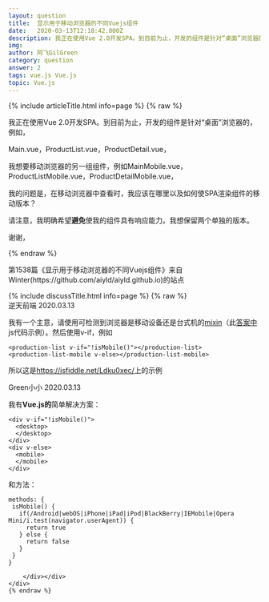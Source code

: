 ```yaml
---
layout: question
title:  显示用于移动浏览器的不同Vuejs组件
date:   2020-03-13T12:18:42.000Z
description: 我正在使用Vue 2.0开发SPA。到目前为止，开发的组件是针对“桌面”浏览器的，例如，Main.vue，ProductList.vue，Produc...
img: 
author: 阿飞GilGreen
category: question
answer: 2
tags: vue.js Vue.js
topic: Vue.js
---
```

<div class="article-root">
  <div class="article">
    {% include articleTitle.html info=page %}
    {% raw %}
    <div class="article-content"><p><font style="vertical-align: inherit;"><font style="vertical-align: inherit;">我正在使用Vue 2.0开发SPA。</font><font style="vertical-align: inherit;">到目前为止，开发的组件是针对“桌面”浏览器的，例如，</font></font></p>

<p><font style="vertical-align: inherit;"><font style="vertical-align: inherit;">Main.vue，ProductList.vue，ProductDetail.vue，</font></font></p>

<p><font style="vertical-align: inherit;"><font style="vertical-align: inherit;">我想要移动浏览器的另一组组件，例如MainMobile.vue，ProductListMobile.vue，ProductDetailMobile.vue，</font></font></p>

<p><font style="vertical-align: inherit;"><font style="vertical-align: inherit;">我的问题是，在移动浏览器中查看时，我应该在哪里以及如何使SPA渲染组件的移动版本？</font></font></p>

<p><font style="vertical-align: inherit;"><font style="vertical-align: inherit;">请注意，我明确希望</font></font><strong><font style="vertical-align: inherit;"><font style="vertical-align: inherit;">避免</font></font></strong><font style="vertical-align: inherit;"><font style="vertical-align: inherit;">使我的组件具有响应能力。</font><font style="vertical-align: inherit;">我想保留两个单独的版本。</font></font></p>

<p><font style="vertical-align: inherit;"><font style="vertical-align: inherit;">谢谢，  </font></font></p></div>
    {% endraw %}
  </div>
  <p class="winter_mark">第1538篇《显示用于移动浏览器的不同Vuejs组件》来自Winter(https://github.com/aiyld/aiyld.github.io)的站点</p>
  <div class="discuss-wrapper">
    {% include discussTitle.html info=page %}
    {% raw %}
    <div class="discuss-list">
    <div class="discuss-item">
        <div class="discuss-parent">
          <div class="discuss-meta">
            <span class="discuss-user">逆天前端</span>
            <span class="discuss-time">2020.03.13</span>
          </div>
          <div class="discuss-comment"><p><font style="vertical-align: inherit;"><font style="vertical-align: inherit;">我有一个主意，请使用</font><font style="vertical-align: inherit;">可检测到浏览器是移动设备还是台式机</font><font style="vertical-align: inherit;">的</font></font><a href="https://vuejs.org/v2/guide/mixins.html" rel="noreferrer"><font style="vertical-align: inherit;"><font style="vertical-align: inherit;">mixin</font></font></a><font style="vertical-align: inherit;"><font style="vertical-align: inherit;">（此</font></font><a href="https://stackoverflow.com/questions/11381673/detecting-a-mobile-browser"><font style="vertical-align: inherit;"><font style="vertical-align: inherit;">答案中</font></font></a><font style="vertical-align: inherit;"><font style="vertical-align: inherit;"> js代码示例</font><font style="vertical-align: inherit;">）。然后使用v-if，例如</font></font></p>

<pre><code>&lt;production-list v-if="!isMobile()"&gt;&lt;/production-list&gt;<font></font>
&lt;production-list-mobile v-else&gt;&lt;/production-list-mobile&gt;<font></font>
</code></pre>

<p><font style="vertical-align: inherit;"><font style="vertical-align: inherit;">所以这是</font><a href="https://jsfiddle.net/Ldku0xec/" rel="noreferrer"><font style="vertical-align: inherit;">https://jsfiddle.net/Ldku0xec/</font></a><font style="vertical-align: inherit;">上的示例</font></font><a href="https://jsfiddle.net/Ldku0xec/" rel="noreferrer"><font style="vertical-align: inherit;"></font></a></p></div>
        </div></div><div class="discuss-item">
        <div class="discuss-parent">
          <div class="discuss-meta">
            <span class="discuss-user">Green小小</span>
            <span class="discuss-time">2020.03.13</span>
          </div>
          <div class="discuss-comment"><p><font style="vertical-align: inherit;"><font style="vertical-align: inherit;">我有</font></font><strong><font style="vertical-align: inherit;"><font style="vertical-align: inherit;">Vue.js的</font></font></strong><font style="vertical-align: inherit;"><font style="vertical-align: inherit;">简单解决方案</font><font style="vertical-align: inherit;">：</font></font></p>

<pre><code>&lt;div v-if="!isMobile()"&gt;<font></font>
  &lt;desktop&gt;<font></font>
  &lt;/desktop&gt;<font></font>
&lt;/div&gt;<font></font>
&lt;div v-else&gt;<font></font>
  &lt;mobile&gt;<font></font>
  &lt;/mobile&gt;<font></font>
&lt;/div&gt;<font></font>
</code></pre>

<p><font style="vertical-align: inherit;"><font style="vertical-align: inherit;">和方法：</font></font></p>

<pre><code>methods: {<font></font>
 isMobile() {<font></font>
   if(/Android|webOS|iPhone|iPad|iPod|BlackBerry|IEMobile|Opera Mini/i.test(navigator.userAgent)) {<font></font>
     return true<font></font>
   } else {<font></font>
     return false<font></font>
   }<font></font>
 }<font></font>
}<font></font>
</code></pre></div>
        </div></div>
    </div>
    {% endraw %}
  </div>
<div>
